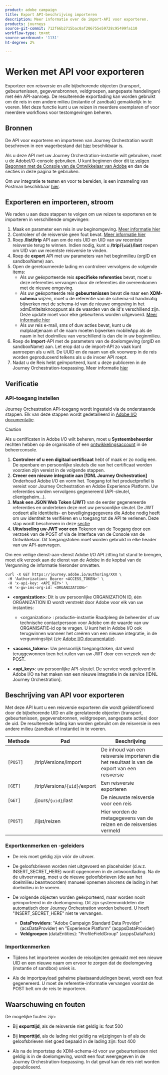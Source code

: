 ```yaml
---
product: adobe campaign
title: Export API-beschrijving importeren
description: Meer informatie over de import-API voor exporteren.
products: journeys
source-git-commit: 712f66b2715bac0af206755e59728c95499fa110
workflow-type: tm+mt
source-wordcount: '1131'
ht-degree: 2%

---
```



# Werken met API voor exporteren

Exporteer een reisversie en alle bijbehorende objecten (transport, gebeurtenissen, gegevensbronnen, veldgroepen, aangepaste handelingen) met één API-aanroep. De resulterende exportlading kan worden gebruikt om de reis in een andere milieu (instantie of zandbak) gemakkelijk in te voeren.
Met deze functie kunt u uw reizen in meerdere exemplaren of voor meerdere workflows voor testomgevingen beheren.


## Bronnen

De API voor exporteren en importeren van Journey Orchestration wordt beschreven in een wagerbestand dat [hier](https://adobedocs.github.io/JourneyAPI/docs/) beschikbaar is.

Als u deze API met uw Journey Orchestration-instantie wilt gebruiken, moet u de AdobeI/O-console gebruiken. U kunt beginnen door dit [te volgen Begonnen met de Console van de Ontwikkelaar van Adobe](https://www.adobe.io/apis/experienceplatform/console/docs.html#!AdobeDocs/adobeio-console/master/getting-started.md) en dan de secties in deze pagina te gebruiken.

Om uw integratie te testen en voor te bereiden, is een inzameling van Postman beschikbaar [hier](https://raw.githubusercontent.com/AdobeDocs/JourneyAPI/master/postman-collections/Journey-Orchestration_Export-import-API_postman-collection.json).


## Exporteren en importeren, stroom

We raden u aan deze stappen te volgen om uw reizen te exporteren en te importeren in verschillende omgevingen:

1. Maak en parameter een reis in uw beginomgeving. [Meer informatie hier](https://docs.adobe.com/content/help/nl-NL/journeys/using/building-journeys/about-journey-building/journey.html)
1. Controleer of de reisversie geen fout bevat. [Meer informatie hier](https://docs.adobe.com/content/help/en/journeys/using/building-journeys/testing-the-journey.html)
1. Roep **/list/trip** API aan om de reis UID en UID van uw recentste reisversie terug te winnen. Indien nodig, kunt u **/trip/`{uid}`/last** roepen om UID van uw recentste reisversie te vinden.
1. Roep de **export** API met uw parameters van het beginmilieu (orgID en sandboxName) aan.
1. Open de geretourneerde lading en controleer vervolgens de volgende items:
   * Als uw geëxporteerde reis **specifieke referenties** bevat, moet u deze referenties vervangen door de referenties die overeenkomen met de nieuwe omgeving.
   * Als uw geëxporteerde reis **gebeurtenissen** bevat die naar een **XDM-schema** wijzen, moet u de referentie van de schema-id handmatig bijwerken met de schema-id van de nieuwe omgeving in het xdmEntiteitsknooppunt als de waarden van de id&#39;s verschillend zijn. Deze update moet voor elke gebeurtenis worden uitgevoerd. [Meer informatie hier](https://docs.adobe.com/content/help/en/journeys/using/events-journeys/experience-event-schema.html)
   * Als uw reis e-mail, sms of duw acties bevat, kunt u de malplaatjenaam of de naam moeten bijwerken mobileApp als de naam in het doelmilieu van verschillend is dan die in uw beginmilieu.
1. Roep de **Import**-API met de parameters van de doelomgeving (orgID en sandboxName) aan. Let erop dat u de import-API zo vaak kunt aanroepen als u wilt. De UUID en de naam van elk voorwerp in de reis worden geproduceerd telkens als u de invoer API roept.
1. Nadat u de Reis hebt geïmporteerd, kunt u deze publiceren in de Journey Orchestration-toepassing. Meer informatie [hier](https://docs.adobe.com/content/help/en/journeys/using/building-journeys/publishing-the-journey.html)


## Verificatie

### API-toegang instellen

Journey Orchestration API-toegang wordt ingesteld via de onderstaande stappen. Elk van deze stappen wordt gedetailleerd in [Adobe I/O documentatie](https://www.adobe.io/authentication/auth-methods.html#!AdobeDocs/adobeio-auth/master/AuthenticationOverview/ServiceAccountIntegration.md).

>[!CAUTION]
>
>Als u certificaten in Adobe I/O wilt beheren, moet u <b>Systeembeheerder</b> rechten hebben op de organisatie of een [ontwikkelingsaccount](https://helpx.adobe.com/enterprise/using/manage-developers.html) in de beheerconsole.

1. **Controleer of u een digitaal certificaat** hebt of maak er zo nodig een. De openbare en persoonlijke sleutels die van het certificaat worden voorzien zijn vereist in de volgende stappen.
1. **Creeer een nieuwe integratie aan  [!DNL Journey Orchestration]** Onderhoud Adobe I/O en vorm het. Toegang tot het productprofiel is vereist voor Journey Orchestration en Adobe Experience Platform. Uw referenties worden vervolgens gegenereerd (API-sleutel, clientgeheim...).
1. **Maak een JSON Web Token (JWT)** van de eerder gegenereerde referenties en onderteken deze met uw persoonlijke sleutel. De JWT codeert alle identiteits- en beveiligingsgegevens die Adobe nodig heeft om uw identiteit te verifiëren en u toegang tot de API te verlenen. Deze stap wordt beschreven in deze [sectie](https://www.adobe.io/authentication/auth-methods.html#!AdobeDocs/adobeio-auth/master/JWT/JWT.md)
1. **Uitwisseling uw JWT voor een** Tokenon van de Toegang door een verzoek van de POST of via de Interface van de Console van de Ontwikkelaar. Dit toegangstoken moet worden gebruikt in elke header van uw API-aanvragen.

Om een veilige dienst-aan-dienst Adobe I/O API zitting tot stand te brengen, moet elk verzoek aan de dienst van de Adobe in de kopbal van de Vergunning de informatie hieronder omvatten.

```
curl -X GET https://journey.adobe.io/authoring/XXX \
 -H 'Authorization: Bearer <ACCESS_TOKEN>' \
 -H 'x-api-key: <API_KEY>' \
 -H 'x-gw-ims-org-id: <ORGANIZATION>'
```

* **&lt;organization>**: Dit is uw persoonlijke ORGANIZATION ID, één ORGANIZATION ID wordt verstrekt door Adobe voor elk van uw instanties:

   * &lt;organization> : productie-instantie
   Raadpleeg de beheerder of uw technische contactpersoon voor Adobe om de waarde van uw ORGANISATIE-id op te vragen. U kunt het in Adobe I/O ook terugwinnen wanneer het creëren van een nieuwe integratie, in de vergunningslijst (zie [Adobe I/O documentatie](https://www.adobe.io/authentication.html)).

* **&lt;access_token>**: Uw persoonlijk toegangstoken, dat werd teruggewonnen toen het ruilen van uw JWT door een verzoek van de POST.

* **&lt;api_key>**: uw persoonlijke API-sleutel. De service wordt geleverd in Adobe I/O na het maken van een nieuwe integratie in de service [!DNL Journey Orchestration].



## Beschrijving van API voor exporteren

Met deze API kunt u een reisversie exporteren die wordt geïdentificeerd door de bijbehorende UID en alle gerelateerde objecten (transport, gebeurtenissen, gegevensbronnen, veldgroepen, aangepaste acties) door de uid.
De resulterende lading kan worden gebruikt om de reisversie in een andere milieu (zandbak of instantie) in te voeren.

| Methode | Pad | Beschrijving |
|---|---|---|
| `[POST]` | /tripVersions/import | De inhoud van een reisversie importeren die het resultaat is van de export van een reisversie |
| `[GET]` | /tripVersions/`{uid}`/export | Een reisversie exporteren |
| `[GET]` | /jours/`{uid}`/last | De nieuwste reisversie voor een reis |
| `[POST]` | /lijst/reizen | Hier worden de metagegevens van de reizen en de reisversies vermeld |


### Exportkenmerken en -geleiders

* De reis moet geldig zijn vóór de uitvoer.

* De geloofsbrieven worden niet uitgevoerd en placeholder (d.w.z. INSERT_SECRET_HERE) wordt opgenomen in de antwoordlading.
Na de de uitvoervraag, moet u de nieuwe geloofsbrieven (die aan het doelmilieu beantwoorden) manueel opnemen alvorens de lading in het doelmilieu in te voeren.

* De volgende objecten worden geëxporteerd, maar worden nooit geïmporteerd in de doelomgeving. Dit zijn systeemmiddelen die automatisch door Journey Orchestration worden beheerd. U hoeft &quot;INSERT_SECRET_HERE&quot; niet te vervangen.
   * **DataProviders**: &quot;Adobe Campaign Standard Data Provider&quot; (acsDataProvider) en &quot;Experience Platform&quot; (acppsDataProvider)
   * **Veldgroepen**  (dataEntities): &quot;ProfileFieldGroup&quot; (acppsDataPack)



### Importkenmerken

* Tijdens het importeren worden de reisobjecten gemaakt met een nieuwe UID en een nieuwe naam om ervoor te zorgen dat de doelomgeving (instantie of sandbox) uniek is.

* Als de importpayload geheime plaatsaanduidingen bevat, wordt een fout gegenereerd. U moet de referentie-informatie vervangen voordat de POST belt om de reis te importeren.

## Waarschuwing en fouten

De mogelijke fouten zijn:

* Bij **exporttijd**, als de reisversie niet geldig is: fout 500

* Bij **importtijd**, als de lading niet geldig na wijzigingen is of als de geloofsbrieven niet goed bepaald in de lading zijn: fout 400

* Als na de importstap de XDM-schema-id voor uw gebeurtenissen niet geldig is in de doelomgeving, wordt een fout weergegeven in de Journey Orchestration-toepassing. In dat geval kan de reis niet worden gepubliceerd.